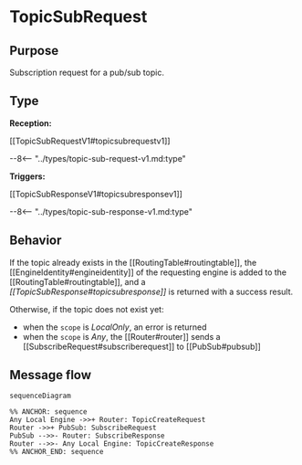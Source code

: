 <div class="message" markdown>


# TopicSubRequest

## Purpose

<!-- --8<-- [start:purpose] -->
Subscription request for a pub/sub topic.
<!-- --8<-- [end:purpose] -->

## Type

<!-- --8<-- [start:type] -->
**Reception:**

[[TopicSubRequestV1#topicsubrequestv1]]

--8<-- "../types/topic-sub-request-v1.md:type"

**Triggers:**

[[TopicSubResponseV1#topicsubresponsev1]]

--8<-- "../types/topic-sub-response-v1.md:type"
<!-- --8<-- [end:type] -->

## Behavior

<!-- --8<-- [start:behavior] -->
If the topic already exists in the [[RoutingTable#routingtable]],
the [[EngineIdentity#engineidentity]] of the requesting engine is added to the [[RoutingTable#routingtable]],
and  a *[[TopicSubResponse#topicsubresponse]]* is returned with a success result.

Otherwise, if the topic does not exist yet:
- when the `scope` is *LocalOnly*, an error is returned
- when the `scope` is *Any*, the [[Router#router]] sends a [[SubscribeRequest#subscriberequest]] to [[PubSub#pubsub]]
<!-- --8<-- [end:behavior] -->

## Message flow

<!-- --8<-- [start:messages] -->
```mermaid
sequenceDiagram

%% ANCHOR: sequence
Any Local Engine ->>+ Router: TopicCreateRequest
Router ->>+ PubSub: SubscribeRequest
PubSub -->>- Router: SubscribeResponse
Router -->>- Any Local Engine: TopicCreateResponse
%% ANCHOR_END: sequence
```
<!-- --8<-- [end:messages] -->

</div>
